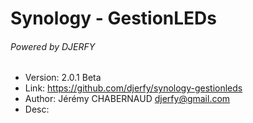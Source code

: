 # Synology - GestionLEDs
###### Powered by DJERFY

  * Version: 2.0.1 Beta
  * Link: https://github.com/djerfy/synology-gestionleds
  * Author: Jérémy CHABERNAUD <djerfy@gmail.com>
  * Desc:
